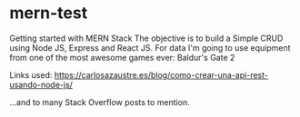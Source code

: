 # mern-test
Getting started with MERN Stack
The objective is to build a Simple CRUD using Node JS, Express and React JS.
For data I'm going to use equipment from one of the most awesome games ever: Baldur's Gate 2

Links used:
https://carlosazaustre.es/blog/como-crear-una-api-rest-usando-node-js/

...and to many Stack Overflow posts to mention.
